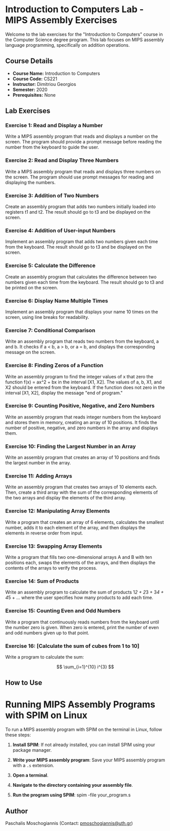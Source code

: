 # Introduction to Computers Lab - MIPS Assembly Exercises

Welcome to the lab exercises for the "Introduction to Computers" course in the Computer Science degree program. This lab focuses on MIPS assembly language programming, specifically on addition operations.

## Course Details
- **Course Name:** Introduction to Computers
- **Course Code:** CS221
- **Instructor:** Dimitriou Georgios
- **Semester:** 2020
- **Prerequisites:** None

## Lab Exercises

### Exercise 1: Read and Display a Number
Write a MIPS assembly program that reads and displays a number on the screen. The program should provide a prompt message before reading the number from the keyboard to guide the user.

### Exercise 2: Read and Display Three Numbers
Write a MIPS assembly program that reads and displays three numbers on the screen. The program should use prompt messages for reading and displaying the numbers.

### Exercise 3: Addition of Two Numbers
Create an assembly program that adds two numbers initially loaded into registers t1 and t2. The result should go to t3 and be displayed on the screen.

### Exercise 4: Addition of User-input Numbers
Implement an assembly program that adds two numbers given each time from the keyboard. The result should go to t3 and be displayed on the screen.

### Exercise 5: Calculate the Difference
Create an assembly program that calculates the difference between two numbers given each time from the keyboard. The result should go to t3 and be printed on the screen.

### Exercise 6: Display Name Multiple Times
Implement an assembly program that displays your name 10 times on the screen, using line breaks for readability.

### Exercise 7: Conditional Comparison
Write an assembly program that reads two numbers from the keyboard, a and b. It checks if a < b, a > b, or a = b, and displays the corresponding message on the screen.

### Exercise 8: Finding Zeros of a Function
Write an assembly program to find the integer values of x that zero the function f(x) = ax^2 + bx in the interval [X1, X2]. The values of a, b, X1, and X2 should be entered from the keyboard. If the function does not zero in the interval [X1, X2], display the message "end of program."

### Exercise 9: Counting Positive, Negative, and Zero Numbers
Write an assembly program that reads integer numbers from the keyboard and stores them in memory, creating an array of 10 positions. It finds the number of positive, negative, and zero numbers in the array and displays them.

### Exercise 10: Finding the Largest Number in an Array
Write an assembly program that creates an array of 10 positions and finds the largest number in the array.

### Exercise 11: Adding Arrays
Write an assembly program that creates two arrays of 10 elements each. Then, create a third array with the sum of the corresponding elements of the two arrays and display the elements of the third array.

### Exercise 12: Manipulating Array Elements
Write a program that creates an array of 6 elements, calculates the smallest number, adds it to each element of the array, and then displays the elements in reverse order from input.

### Exercise 13: Swapping Array Elements
Write a program that fills two one-dimensional arrays A and B with ten positions each, swaps the elements of the arrays, and then displays the contents of the arrays to verify the process.

### Exercise 14: Sum of Products
Write an assembly program to calculate the sum of products 1*2 + 2*3 + 3*4 + 4*5 + ... where the user specifies how many products to add each time.

### Exercise 15: Counting Even and Odd Numbers
Write a program that continuously reads numbers from the keyboard until the number zero is given. When zero is entered, print the number of even and odd numbers given up to that point.

### Exercise 16: [Calculate the sum of cubes from 1 to 10]
Write a program to calculate the sum:

$$
\sum_{i=1}^{10} i^{3}
$$


## How to Use
# Running MIPS Assembly Programs with SPIM on Linux

To run a MIPS assembly program with SPIM on the terminal in Linux, follow these steps:

1. **Install SPIM**: If not already installed, you can install SPIM using your package manager.

2. **Write your MIPS assembly program**: Save your MIPS assembly program with a `.s` extension.

3. **Open a terminal**.

4. **Navigate to the directory containing your assembly file**.

5. **Run the program using SPIM**: spim -file your_program.s


## Author
Paschalis Moschogiannis (Contact: pmoschogiannis@uth.gr)


